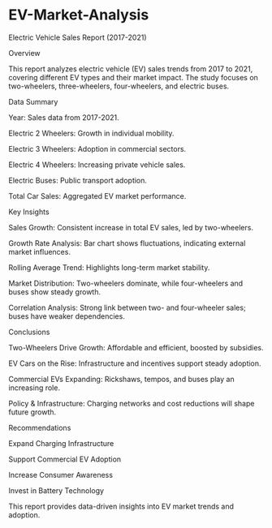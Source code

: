 # EV-Market-Analysis
Electric Vehicle Sales Report (2017-2021)

Overview

This report analyzes electric vehicle (EV) sales trends from 2017 to 2021, covering different EV types and their market impact. The study focuses on two-wheelers, three-wheelers, four-wheelers, and electric buses.

Data Summary

Year: Sales data from 2017-2021.

Electric 2 Wheelers: Growth in individual mobility.

Electric 3 Wheelers: Adoption in commercial sectors.

Electric 4 Wheelers: Increasing private vehicle sales.

Electric Buses: Public transport adoption.

Total Car Sales: Aggregated EV market performance.

Key Insights

Sales Growth: Consistent increase in total EV sales, led by two-wheelers.

Growth Rate Analysis: Bar chart shows fluctuations, indicating external market influences.

Rolling Average Trend: Highlights long-term market stability.

Market Distribution: Two-wheelers dominate, while four-wheelers and buses show steady growth.

Correlation Analysis: Strong link between two- and four-wheeler sales; buses have weaker dependencies.

Conclusions

Two-Wheelers Drive Growth: Affordable and efficient, boosted by subsidies.

EV Cars on the Rise: Infrastructure and incentives support steady adoption.

Commercial EVs Expanding: Rickshaws, tempos, and buses play an increasing role.

Policy & Infrastructure: Charging networks and cost reductions will shape future growth.

Recommendations

Expand Charging Infrastructure

Support Commercial EV Adoption

Increase Consumer Awareness

Invest in Battery Technology

This report provides data-driven insights into EV market trends and adoption. 
